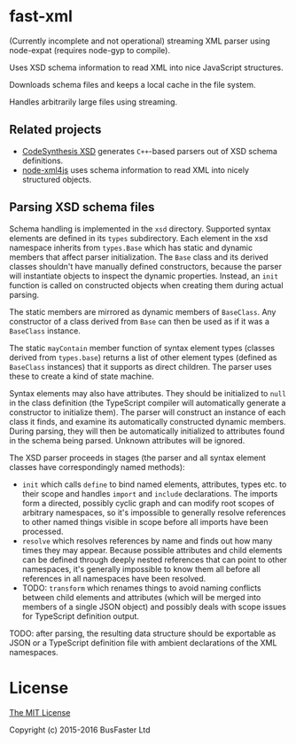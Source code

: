 fast-xml
========

(Currently incomplete and not operational) streaming XML parser using node-expat (requires node-gyp to compile).

Uses XSD schema information to read XML into nice JavaScript structures.

Downloads schema files and keeps a local cache in the file system.

Handles arbitrarily large files using streaming.

Related projects
----------------

- [CodeSynthesis XSD](http://codesynthesis.com/projects/xsd/) generates `C++`-based parsers out of XSD schema definitions.
- [node-xml4js](https://github.com/peerlibrary/node-xml4js) uses schema information to read XML into nicely structured objects.

Parsing XSD schema files
------------------------

Schema handling is implemented in the `xsd` directory. Supported syntax elements are defined in its `types` subdirectory. Each element in the xsd namespace inherits from `types.Base` which has static and dynamic members that affect parser initialization. The `Base` class and its derived classes shouldn't have manually defined constructors, because the parser will instantiate objects to inspect the dynamic properties. Instead, an `init` function is called on constructed objects when creating them during actual parsing.

The static members are mirrored as dynamic members of `BaseClass`. Any constructor of a class derived from `Base` can then be used as if it was a `BaseClass` instance.

The static `mayContain` member function of syntax element types (classes derived from `types.base`) returns a list of other element types (defined as `BaseClass` instances) that it supports as direct children. The parser uses these to create a kind of state machine.

Syntax elements may also have attributes. They should be initialized to `null` in the class definition (the TypeScript compiler will automatically generate a constructor to initialize them). The parser will construct an instance of each class it finds, and examine its automatically constructed dynamic members. During parsing, they will then be automatically initialized to attributes found in the schema being parsed. Unknown attributes will be ignored.

The XSD parser proceeds in stages (the parser and all syntax element classes have correspondingly named methods):

- `init` which calls `define` to bind named elements, attributes, types etc. to their scope and handles `import` and `include` declarations. The imports form a directed, possibly cyclic graph and can modify root scopes of arbitrary namespaces, so it's impossible to generally resolve references to other named things visible in scope before all imports have been processed.
- `resolve` which resolves references by name and finds out how many times they may appear. Because possible attributes and child elements can be defined through deeply nested references that can point to other namespaces, it's generally impossible to know them all before all references in all namespaces have been resolved.
- TODO: `transform` which renames things to avoid naming conflicts between child elements and attributes (which will be merged into members of a single JSON object) and possibly deals with scope issues for TypeScript definition output.

TODO: after parsing, the resulting data structure should be exportable as JSON or a TypeScript definition file with ambient declarations of the XML namespaces.

License
=======

[The MIT License](https://raw.githubusercontent.com/charto/fast-xml/master/LICENSE)

Copyright (c) 2015-2016 BusFaster Ltd
